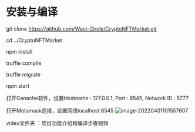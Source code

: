 # 安装与编译

git clone https://github.com/West-Circle/CryptoNFTMarket.git

cd ../CryptoNFTMarket

npm install

truffle compile

truffle migrate

npm start

打开Ganache软件，设置Hostname : 127.0.0.1, Port : 8545, Network ID : 5777

打开Metamask连接，设置网络localhost:8545 ![image-20220401101557607](C:\Users\ASUS\AppData\Roaming\Typora\typora-user-images\image-20220401101557607.png)

video文件夹 ：项目功能介绍和编译步骤视频
